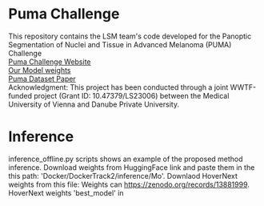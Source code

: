 # Puma Challenge
This repository contains the LSM team's code developed for the Panoptic Segmentation of Nuclei and Tissue in Advanced Melanoma (PUMA) Challenge 
<br/>[Puma Challenge Website](https://puma.grand-challenge.org/#panoptic-segmentation-of-nuclei-and-tissue-in-advanced-melanoma)
<br/>[Our Model weights](https://huggingface.co/datasets/NiToLSM/PumaWeightsNiTo_LSM)
<br/>[Puma Dataset Paper](https://academic.oup.com/gigascience/article/doi/10.1093/gigascience/giaf011/8024182?login=false)
<br/>Acknowledgment:
This project has been conducted through a joint WWTF-funded project (Grant ID: 10.47379/LS23006) between the Medical University of Vienna and Danube Private University.


# Inference
inference_offline.py scripts shows an example of the proposed method inference. Download weights from HuggingFace link and paste them in the this path: 'Docker/DockerTrack2/inference/Mo'. Downlaod HoverNext weights from this file: Weights can  https://zenodo.org/records/13881999.
HoverNext weights 'best_model' in 
